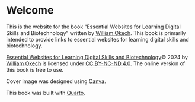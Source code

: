 # Welcome

This is the website for the book “Essential Websites for Learning Digital Skills and Biotechnology” written by [William Okech](https://www.williamokech.com). This book is primarily intended to provide links to essential websites for learning digital skills and biotechnology.

[Essential Websites for Learning Digital Skills and Biotechnology](https://wokech.github.io/essential_websites)© 2024 by [William Okech](https://www.williamokech.com/) is licensed under [CC BY-NC-ND 4.0](http://creativecommons.org/licenses/by-nc-nd/4.0/?ref=chooser-v1). The online version of this book is free to use.

Cover image was designed using [Canva](https://www.canva.com/).

This book was built with [Quarto](https://quarto.org/).
